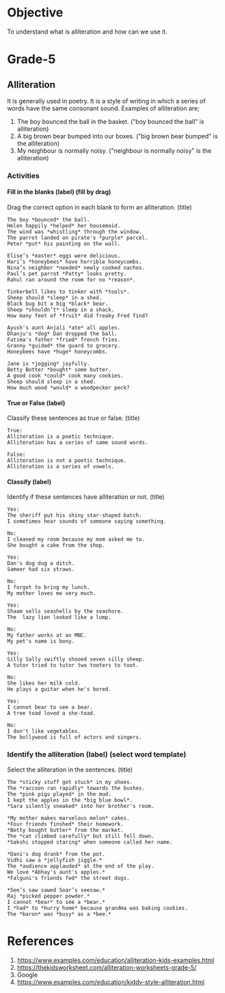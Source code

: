 # Objective

To understand what is alliteration and how can we use it.

# Grade-5

## Alliteration

It is generally used in poetry. It is a style of writing in which a series of words have the same consonant sound. Examples of alliteration are;
1. The boy bounced the ball in the basket.
("boy bounced the ball" is alliteration)
2. A big brown bear bumped into our boxes.
("big brown bear bumped" is the alliteration)
3. My neighbour is normally noisy.
("neighbour is normally noisy" is the alliteration)

### Activities

#### Fill in the blanks (label) (fill by drag)

Drag the correct option in each blank to form an alliteration. (title)
```
The boy *bounced* the ball.
Helen happily *helped* her housemaid.
The wind was *whistling* through the window.
The parrot landed on pirate's *purple* parcel.
Peter *put* his painting on the wall.
```

```
Elise’s *easter* eggs were delicious.
Hari’s *honeybees* have horrible honeycombs.
Nina’s neighbor *needed* newly cooked nachos.
Paul’s pet parrot *Patty* looks pretty.
Rahul ran around the room for no *reason*.
```

```
Tinkerbell likes to tinker with *tools*.
Sheep should *sleep* in a shed.
Black bug bit a big *black* bear.
Sheep *shouldn’t* sleep in a shack.
How many feet of *fruit* did freaky Fred find?
```

```
Ayush's aunt Anjali *ate* all apples.
Dhanju's *dog* Dan dropped the ball.
Fatima's father *fried* french fries.
Granny *guided* the guard to grocery.
Honeybees have *huge* honeycombs.
```

```
Jane is *jogging* joyfully.
Betty Botter *bought* some butter.
A good cook *could* cook many cookies.
Sheep should sleep in a shed.
How much wood *would* a woodpecker peck?
```

#### True or False (label)

Classify these sentences as true or false. (title)
```
True:
Alliteration is a poetic technique.
Alliteration has a series of same sound words.

False:
Alliteration is not a poetic technique.
Alliteration is a series of vowels.
```

#### Classify (label)

Identify if these sentences have alliteration or not. (title)
```
Yes:
The sheriff put his shiny star-shaped batch.
I sometimes hear sounds of someone saying something.

No:
I cleaned my room because my mom asked me to.
She bought a cake from the shop.
```

```
Yes:
Dan's dog dug a ditch.
Sameer had six straws.

No:
I forgot to bring my lunch.
My mother loves me very much.
```

```
Yes:
Shaam sells seashells by the seashore.
The  lazy lion looked like a lump.

No:
My father works at an MNC.
My pet's name is bony.
```

```
Yes:
Silly Sally swiftly shooed seven silly sheep.
A tutor tried to tutor two tooters to toot.

No:
She likes her milk cold.
He plays a guitar when he's bored.
```

```
Yes:
I cannot bear to see a bear.
A tree toad loved a she-toad.

No:
I don't like vegetables.
The bollywood is full of actors and singers.
```

### Identify the alliteration (label) (select word template)

Select the alliteration in the sentences. (title)
```
The *sticky stuff got stuck* in my shoes.
The *raccoon ran rapidly* towards the bushes.
The *pink pigs played* in the mud.
I kept the apples in the *big blue bowl*.
*Sara silently sneaked* into her brother's room.
```

```
*My mother makes marvelous melon* cakes.
*Four friends finshed* their homework.
*Betty bought butter* from the market.
The *cat climbed carefully* but still fell down.
*Sakshi stopped staring* when someone called her name.
```

```
*Dani's dog drank* from the pot.
Vidhi saw a *jellyfish jiggle.*
The *audience applauded* at the end of the play.
We love *Abhay's aunt's apples.*
*Falguni's friends fed* the street dogs.
```

```
*See’s saw sawed Soar’s seesaw.*
Raj *picked pepper powder.*
I cannot *bear* to see a *bear.*
I *had* to *hurry home* because grandma was baking cookies.
The *baron* was *busy* as a *bee.*
```

# References

1. https://www.examples.com/education/alliteration-kids-examples.html
2. https://thekidsworksheet.com/alliteration-worksheets-grade-5/
3. Google
4. https://www.examples.com/education/kiddy-style-alliteration.html
